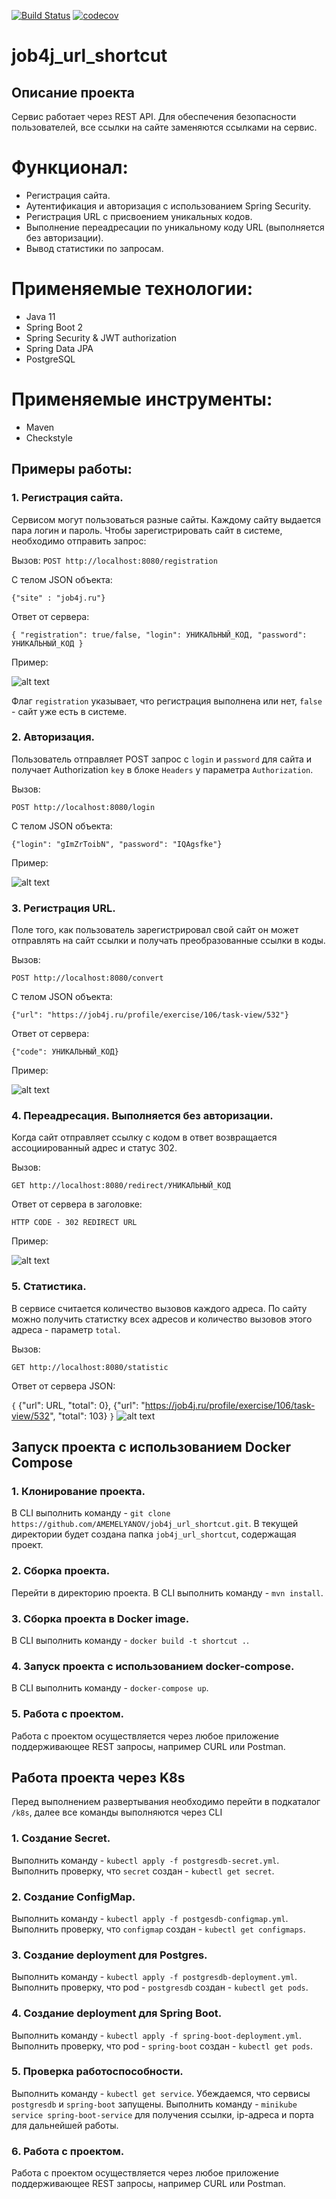 [![Build Status](https://app.travis-ci.com/AMEMELYANOV/job4j_url_shortcut.svg?branch=master)](https://app.travis-ci.com/AMEMELYANOV/job4j_url_shortcut)
[![codecov](https://codecov.io/gh/AMEMELYANOV/job4j_url_shortcut/branch/main/graph/badge.svg?token=o0DgrIlfhK)](https://codecov.io/gh/AMEMELYANOV/job4j_url_shortcut)
# job4j_url_shortcut

## Описание проекта
Сервис работает через REST API. 
Для обеспечения безопасности пользователей, все ссылки на сайте заменяются ссылками на сервис.
# Функционал:
- Регистрация сайта.
- Аутентификация и авторизация с использованием Spring Security.
- Регистрация URL с присвоением уникальных кодов.
- Выполнение переадресации по уникальному коду URL (выполняется без авторизации).
- Вывод статистики по запросам.
# Применяемые технологии:
* Java 11
* Spring Boot 2
* Spring Security & JWT authorization
* Spring Data JPA
* PostgreSQL
# Применяемые инструменты:
* Maven
* Checkstyle 

## Примеры работы:

### 1. Регистрация сайта.
Сервисом могут пользоваться разные сайты. Каждому сайту выдается пара логин и пароль.
Чтобы зарегистрировать сайт в системе, необходимо отправить запрос:

Вызов:
`POST http://localhost:8080/registration`

C телом JSON объекта:

`{"site" : "job4j.ru"}`

Ответ от сервера:

`{
         "registration": true/false,
         "login": УНИКАЛЬНЫЙ_КОД,
         "password": УНИКАЛЬНЫЙ_КОД
}`

Пример:

![alt text](images/shortcut_img_1.jpg)

Флаг `registration` указывает, что регистрация выполнена или нет,
`false` - сайт уже есть в системе.

### 2. Авторизация.

Пользователь отправляет POST запрос
с `login` и `password` для сайта и получает Authorization `key` в блоке `Headers` у параметра `Authorization`.

Вызов:

`POST http://localhost:8080/login`

C телом JSON объекта:

`{"login": "gImZrToibN", "password": "IQAgsfke"}`

Пример:

![alt text](images/shortcut_img_2.jpg)

### 3. Регистрация URL.

Поле того, как пользователь зарегистрировал свой сайт он может
отправлять на сайт ссылки и получать преобразованные ссылки в коды.

Вызов:

`POST http://localhost:8080/convert`

C телом JSON объекта:

`{"url": "https://job4j.ru/profile/exercise/106/task-view/532"}`

Ответ от сервера:

`{"code": УНИКАЛЬНЫЙ_КОД}`

Пример:

![alt text](images/shortcut_img_3.jpg)

### 4. Переадресация. Выполняется без авторизации.

Когда сайт отправляет ссылку с кодом в ответ возвращается
ассоциированный адрес и статус 302.

Вызов:

`GET http://localhost:8080/redirect/УНИКАЛЬНЫЙ_КОД`

Ответ от сервера в заголовке:

`HTTP CODE - 302 REDIRECT URL`

Пример:

![alt text](images/shortcut_img_4.jpg)

### 5. Статистика.

В сервисе считается количество вызовов каждого адреса.
По сайту можно получить статистку всех адресов и количество вызовов этого адреса - параметр `total`.

Вызов:

`GET http://localhost:8080/statistic`

Ответ от сервера JSON:

`{` 
{"url": URL, "total": 0}, 
{"url": "https://job4j.ru/profile/exercise/106/task-view/532", "total": 103}
`}`
![alt text](images/shortcut_img_5.jpg)

## Запуск проекта с использованием Docker Compose
### 1. Клонирование проекта.
В CLI выполнить команду - `git clone https://github.com/AMEMELYANOV/job4j_url_shortcut.git`.
В текущей директории будет создана папка `job4j_url_shortcut`, содержащая проект.

### 2. Сборка проекта.
Перейти в директорию проекта.
В CLI выполнить команду - `mvn install`.

### 3. Сборка проекта в Docker image.
В CLI выполнить команду - `docker build -t shortcut .`.

### 4. Запуск проекта с использованием docker-compose.
В CLI выполнить команду - `docker-compose up`.

### 5. Работа с проектом.
Работа с проектом осуществляется через любое приложение поддерживающее REST запросы, например CURL или Postman.

## Работа проекта через K8s 
Перед выполнением развертывания необходимо перейти в подкаталог `/k8s`, далее все команды выполняются через CLI
### 1. Создание Secret.
Выполнить команду - `kubectl apply -f postgresdb-secret.yml`. 
Выполнить проверку, что `secret` создан - `kubectl get secret`.

### 2. Создание ConfigMap.
Выполнить команду - `kubectl apply -f postgesdb-configmap.yml`.
Выполнить проверку, что `configmap` создан - `kubectl get configmaps`.

### 3. Создание deployment для Postgres.
Выполнить команду - `kubectl apply -f postgresdb-deployment.yml`.
Выполнить проверку, что pod - `postgresdb` создан - `kubectl get pods`.

### 4. Создание deployment для Spring Boot.
Выполнить команду - `kubectl apply -f spring-boot-deployment.yml`.
Выполнить проверку, что pod - `spring-boot` создан - `kubectl get pods`.

### 5. Проверка работоспособности.
Выполнить команду - `kubectl get service`.
Убеждаемся, что сервисы `postgresdb` и `spring-boot` запущены.
Выполнить команду - `minikube service spring-boot-service` для получения ссылки, ip-адреса и порта для дальнейшей работы.

### 6. Работа с проектом.
Работа с проектом осуществляется через любое приложение поддерживающее REST запросы, например CURL или Postman.
